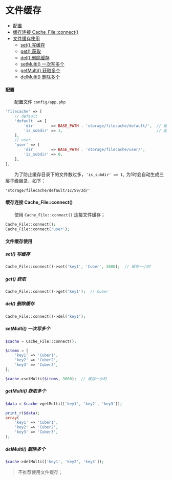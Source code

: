 # 文件缓存

- [配置](#config)
- [缓存连接 Cache_File::connect()](#connect)
- [文件缓存使用](#use)
    - [set() 写缓存](#set)
    - [get() 获取](#get)
    - [del() 删除缓存](#del)
    - [setMulti() 一次写多个](#setmulti)
    - [getMulti() 获取多个](#getmulti)
    - [delMulti() 删除多个](#delmulti)

#### <a name="config">配置</a>

　　配置文件 `config/app.php`

```php
'filecache' => [
    // default
    'default' => [
        'dir'       => BASE_PATH . 'storage/filecache/default/',  // 缓存目录
        'is_subdir' => 1,                                         // 是否自动生成子级缓存目录 默认1是 0否
    ],
    // user
    'user' => [
        'dir'       => BASE_PATH . 'storage/filecache/user/',
        'is_subdir' => 0,
    ],
],
```

　　为了防止缓存目录下的文件数过多，`'is_subdir' => 1,` 为1时会自动生成三层子级目录，如下：<br />

`'storage/filecache/default/1c/59/3d/'`


#### <a name="connect">缓存连接 Cache_File::connect()</a>

　　使用 `Cache_File::connect()` 连接文件缓存；

```php
Cache_File::connect();
Cache_File::connect('user');
```


#### <a name="use">文件缓存使用</a>

##### <a name="set">set() 写缓存</a>
```php
Cache_File::connect()->set('key1', 'Cuber', 3600);  // 缓存一小时
```

##### <a name="get">get() 获取</a>
```php
Cache_File::connect()->get('key1');  // Cuber
```

##### <a name="del">del() 删除缓存</a>
```php
Cache_File::connect()->del('key1');
```

##### <a name="setmulti">setMulti() 一次写多个</a>
```php
$cache = Cache_File::connect();

$items = [
    'key1' => 'Cuber1',
    'key2' => 'Cuber2',
    'key3' => 'Cuber3',
];

$cache->setMulti($items, 3600);  // 缓存一小时
```

##### <a name="getmulti">getMulti() 获取多个</a>
```php
$data = $cache->getMulti(['key1', 'key2', 'key3']);

print_r($data);
array(
    'key1' => 'Cuber1',
    'key2' => 'Cuber2',
    'key3' => 'Cuber3',
);
```

##### <a name="delmulti">delMulti() 删除多个</a>
```php
$cache->delMulti(['key1', 'key2', 'key3']);
```

> 不推荐使用文件缓存；

